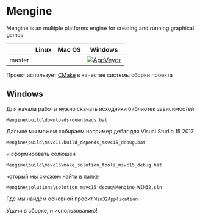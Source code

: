 # Mengine

Mengine is an multiple platforms engine for creating and running graphical games

|         | Linux  | Mac OS | Windows |
| ------- | ------ | ------ | ------- |
| master  | | | [![AppVeyor](https://ci.appveyor.com/api/projects/status/w9l085j2o2qn3ua5?svg=true)](https://ci.appveyor.com/project/irov/mengine) |

Проект использует [CMake](https://cmake.org/) в качестве cистемы сборки проекта

## Windows
Для начала работы нужно скачать исходники библиотек зависимостей

`Mengine\build\downloads\downloads.bat`
    
Дальше мы можем собираем например дебаг для Visual Studio 15 2017

`Mengine\build\msvc15\build_depends_msvc15_debug.bat`

и сформировать солюшен

`Mengine\build\msvc15\make_solution_tools_msvc15_debug.bat`
    
который мы сможем найти в папке

`Mengine\solutions\solution_msvc15_debug\Mengine_WIN32.sln`
    
Где мы найдем основной проект `Win32Application`

Удачи в сборке, и использованию!

